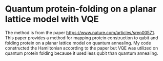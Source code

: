 # Quantum protein-folding on a planar lattice model with VQE
The method is from the paper https://www.nature.com/articles/srep00571. This paper provides a method for mapping protein construction to qubit and folding protein on a planar lattice model on quantum annealing. My code constructed the Hamiltonian according to the paper but VQE was utilized on quantum protein folding because it used less qubit than quantum annealing. 
